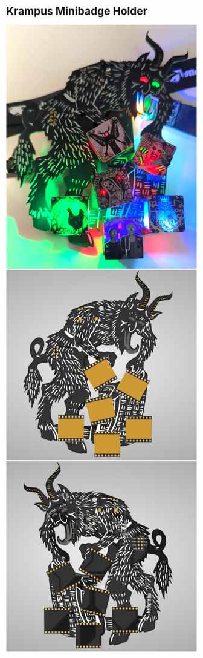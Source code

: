# Krampus Minibadge Holder

<img src="/images/krampus_minibadge_holder_image.jpg" width="800" />

<img src="/images/krampus_minibadge_holder_front.png" width="800" />

<img src="/images/krampus_minibadge_holder_back.png" width="800" />

